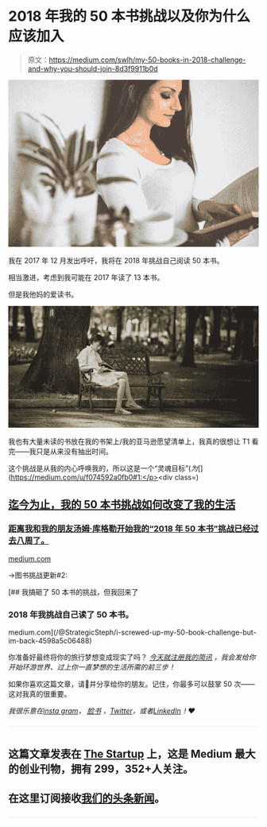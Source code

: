 # 2018 年我的 50 本书挑战以及你为什么应该加入

> 原文：<https://medium.com/swlh/my-50-books-in-2018-challenge-and-why-you-should-join-8d3f9911b0d>

![](img/48b3297674a6ecdf6b025e3f708669b7.png)

我在 2017 年 12 月发出呼吁，我将在 2018 年挑战自己阅读 50 本书。

相当激进，考虑到我可能在 2017 年读了 13 本书。

但是我他妈的爱读书。

![](img/ddaf7b32440a03b5a1cd136471403a55.png)

我也有大量未读的书放在我的书架上/我的亚马逊愿望清单上，我真的很想让 T1 看完——我只是从来没有抽出时间。

这个挑战是从我的内心呼唤我的，所以这是一个“灵魂目标”(*为*[](https://medium.com/u/f074592a0fb0#1:</p><div class=)[](/swlh/how-my-50-book-challenge-has-changed-my-life-so-far-5df934b36b5d)

## [迄今为止，我的 50 本书挑战如何改变了我的生活](/swlh/how-my-50-book-challenge-has-changed-my-life-so-far-5df934b36b5d)

### [距离我和我的朋友汤姆·库格勒开始我的“2018 年 50 本书”挑战已经过去八周了。](/swlh/how-my-50-book-challenge-has-changed-my-life-so-far-5df934b36b5d)

[medium.com](/swlh/how-my-50-book-challenge-has-changed-my-life-so-far-5df934b36b5d)

→图书挑战更新#2:

[](/@StrategicSteph/i-screwed-up-my-50-book-challenge-but-im-back-4598a5c06488) [## 我搞砸了 50 本书的挑战，但我回来了

### 2018 年我挑战自己读了 50 本书。

medium.com](/@StrategicSteph/i-screwed-up-my-50-book-challenge-but-im-back-4598a5c06488) 

你准备好最终将你的旅行梦想变成现实了吗？ [*今天就注册我的简讯*](http://eepurl.com/dylLZf) *，我会发给你开始环游世界、过上你一直梦想的生活所需的前三步！*

如果你喜欢这篇文章，请👏并分享给你的朋友。记住，你最多可以鼓掌 50 次——这对我真的很重要。

*我很乐意在*[*insta gram*](https://www.instagram.com/strategicstephtravels/)*，* [*脸书*](https://www.facebook.com/StrategicStephTravels) *，*[*Twitter*](https://twitter.com/StrategicSteph)*，或者*[*LinkedIn*](https://www.linkedin.com/in/stephanielhuston)*！❤*

![](img/731acf26f5d44fdc58d99a6388fe935d.png)

## 这篇文章发表在 [The Startup](https://medium.com/swlh) 上，这是 Medium 最大的创业刊物，拥有 299，352+人关注。

## 在这里订阅接收[我们的头条新闻](http://growthsupply.com/the-startup-newsletter/)。

![](img/731acf26f5d44fdc58d99a6388fe935d.png)